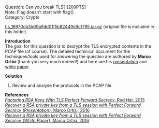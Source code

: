 Question: Can you break TLS? [200PTS]<br>
Note: Flag doesn't start with flag{}<br>
Category: Crypto<br>

<a href="https://github.com/zack-lau/WriteUps/blob/master/HITB-Facebook-CTF-2016/capture_Mexico-tls/tls_16970cb3b09a9dd01f5b82449d9c1795.tar.gz">tls_16970cb3b09a9dd01f5b82449d9c1795.tar.gz</a> (original file is included in this folder)

<b>Introduction</b><br>
The goal for this question is to decrypt the TLS encrypted contents in the PCAP file (of course). The detailed techinical document for the techniques/tools used for answering the question are authored by <b>Marco Ortisi</b> (thank you very much indeed!) and here are his <a href="https://www.blackhat.com/docs/us-16/materials/us-16-Ortisi-Recover-A-RSA-Private-Key-From-A-TLS-Session-With-Perfect-Forward-Secrecy.pdf">presentation</a> and <a href="https://www.blackhat.com/docs/us-16/materials/us-16-Ortisi-Recover-A-RSA-Private-Key-From-A-TLS-Session-With-Perfect-Forward-Secrecy-wp.pdf">white paper</a>.

<b>Solution</b><br>
1) Review and analyse the protocols in the PCAP file.

<b>References</b><br>
<a href="https://access.redhat.com/blogs/766093/posts/1976703"><i>Factoring RSA Keys With TLS Perfect Forward Secrecy</i>, Red Hat, 2015</a><br>
<a href="https://www.blackhat.com/docs/us-16/materials/us-16-Ortisi-Recover-A-RSA-Private-Key-From-A-TLS-Session-With-Perfect-Forward-Secrecy.pdf"><i>Recover a RSA private key from a TLS session with Perfect Forward Secrecy (Presentation)</i>, Marco Ortisi, 2016</a><br>
<a href="https://www.blackhat.com/docs/us-16/materials/us-16-Ortisi-Recover-A-RSA-Private-Key-From-A-TLS-Session-With-Perfect-Forward-Secrecy-wp.pdf"><i>Recover a RSA private key from a TLS session with Perfect Forward Secrecy (White Paper)</i>, Marco Ortisi, 2016</a><br>
